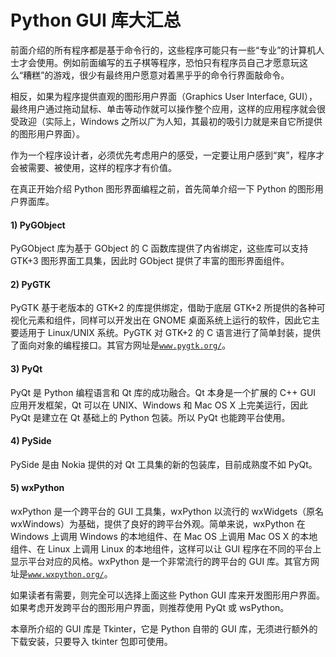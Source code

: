 # Python GUI 库大汇总

前面介绍的所有程序都是基于命令行的，这些程序可能只有一些“专业”的计算机人士才会使用。例如前面编写的五子棋等程序，恐怕只有程序员自己才愿意玩这么“糟糕”的游戏，很少有最终用户愿意对着黑乎乎的命令行界面敲命令。

相反，如果为程序提供直观的图形用户界面（Graphics User Interface, GUI），最终用户通过拖动鼠标、单击等动作就可以操作整个应用，这样的应用程序就会很受政迎（实际上，Windows 之所以广为人知，其最初的吸引力就是来自它所提供的图形用户界面）。

作为一个程序设计者，必须优先考虑用户的感受，一定要让用户感到“爽”，程序才会被需要、被使用，这样的程序才有价值。

在真正开始介绍 Python 图形界面编程之前，首先简单介绍一下 Python 的图形用户界面库。

#### 1) PyGObject

PyGObject 库为基于 GObject 的 C 函数库提供了内省绑定，这些库可以支持 GTK+3 图形界面工具集，因此时 GObject 提供了丰富的图形界面组件。

#### 2) PyGTK

PyGTK 基于老版本的 GTK+2 的库提供绑定，借助于底层 GTK+2 所提供的各种可视化元素和组件，同样可以开发出在 GNOME 桌面系统上运行的软件，因此它主要适用于 Linux/UNIX 系统。PyGTK 对 GTK+2 的 C 语言进行了简单封装，提供了面向对象的编程接口。其官方网址是[`www.pygtk.org/`](http://www.pygtk.org/)。

#### 3) PyQt

PyQt 是 Python 编程语言和 Qt 库的成功融合。Qt 本身是一个扩展的 C++ GUI 应用开发框架，Qt 可以在 UNIX、Windows 和 Mac OS X 上完美运行，因此 PyQt 是建立在 Qt 基础上的 Python 包装。所以 PyQt 也能跨平台使用。

#### 4) PySide

PySide 是由 Nokia 提供的对 Qt 工具集的新的包装库，目前成熟度不如 PyQt。

#### 5) wxPython

wxPython 是一个跨平台的 GUI 工具集，wxPython 以流行的 wxWidgets（原名 wxWindows）为基础，提供了良好的跨平台外观。简单来说，wxPython 在 Windows 上调用 Windows 的本地组件、在 Mac OS 上调用 Mac OS X 的本地组件、在 Linux 上调用 Linux 的本地组件，这样可以让 GUI 程序在不同的平台上显示平台对应的风格。wxPython 是一个非常流行的跨平台的 GUI 库。其官方网址是[`www.wxpython.org/`](http://www.wxpython.org/)。

如果读者有需要，则完全可以选择上面这些 Python GUI 库来开发图形用户界面。如果考虑开发跨平台的图形用户界面，则推荐使用 PyQt 或 wsPython。

本章所介绍的 GUI 库是 Tkinter，它是 Python 自带的 GUI 库，无须进行额外的下载安装，只要导入 tkinter 包即可使用。